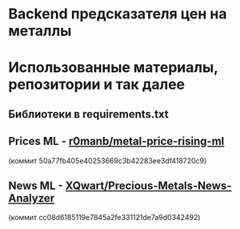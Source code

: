# Backend предсказателя цен на металлы

# 

# Использованные материалы, репозитории и так далее

## Библиотеки в requirements.txt

## Prices ML - [r0manb/metal-price-rising-ml](https://github.com/r0manb/metal-price-rising-ml/tree/50a77fb405e40253669c3b42283ee3df418720c9) 
(коммит 50a77fb405e40253669c3b42283ee3df418720c9)

## News ML - [XQwart/Precious-Metals-News-Analyzer](https://github.com/XQwart/Precious-Metals-News-Analyzer/tree/cc08d6185119e7845a2fe331121de7a9d0342492)
(коммит cc08d6185119e7845a2fe331121de7a9d0342492)